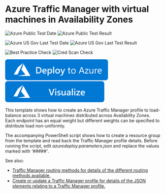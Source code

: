 # Azure Traffic Manager with virtual machines in Availability Zones

![Azure Public Test Date](https://azurequickstartsservice.blob.core.windows.net/badges/201-traffic-manager-vm-zones/PublicLastTestDate.svg)
![Azure Public Test Result](https://azurequickstartsservice.blob.core.windows.net/badges/201-traffic-manager-vm-zones/PublicDeployment.svg)

![Azure US Gov Last Test Date](https://azurequickstartsservice.blob.core.windows.net/badges/201-traffic-manager-vm-zones/FairfaxLastTestDate.svg)
![Azure US Gov Last Test Result](https://azurequickstartsservice.blob.core.windows.net/badges/201-traffic-manager-vm-zones/FairfaxDeployment.svg)

![Best Practice Check](https://azurequickstartsservice.blob.core.windows.net/badges/201-traffic-manager-vm-zones/BestPracticeResult.svg)
![Cred Scan Check](https://azurequickstartsservice.blob.core.windows.net/badges/201-traffic-manager-vm-zones/CredScanResult.svg)

[![Deploy To Azure](https://raw.githubusercontent.com/Azure/azure-quickstart-templates/master/1-CONTRIBUTION-GUIDE/images/deploytoazure.svg?sanitize=true)]("https://portal.azure.com/#create/Microsoft.Template/uri/https%3A%2F%2Fraw.githubusercontent.com%2FAzure%2Fazure-quickstart-templates%2Fmaster%2F201-traffic-manager-vm-zones%2Fazuredeploy.json")  [![Visualize](https://raw.githubusercontent.com/Azure/azure-quickstart-templates/master/1-CONTRIBUTION-GUIDE/images/visualizebutton.svg?sanitize=true)]("http://armviz.io/#/?load=https%3A%2F%2Fraw.githubusercontent.com%2FAzure%2Fazure-quickstart-templates%2Fmaster%2F201-traffic-manager-vm-zones%2Fazuredeploy.json")

This template shows how to create an Azure Traffic Manager profile to load-balance across 3 virtual machines distributed across Availability Zones. Each endpoint has an equal weight but different weights can be specified to distribute load non-uniformly.

The accompanying PowerShell script shows how to create a resource group from the template and read back the Traffic Manager profile details. Before running the script, edit *azuredeploy.parameters.json* and replace the values marked with *'#####'*.

See also:

- <a href="https://azure.microsoft.com/en-us/documentation/articles/traffic-manager-routing-methods/">Traffic Manager routing methods for details of the different routing methods available.
- <a href="https://msdn.microsoft.com/en-us/library/azure/mt163581.aspx">Create or update a Traffic Manager profile for details of the JSON elements relating to a Traffic Manager profile.



